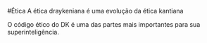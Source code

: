 #Ética
A ética draykeniana é uma evolução da ética kantiana

O código ético do DK é uma das partes mais importantes para sua superinteligência.
